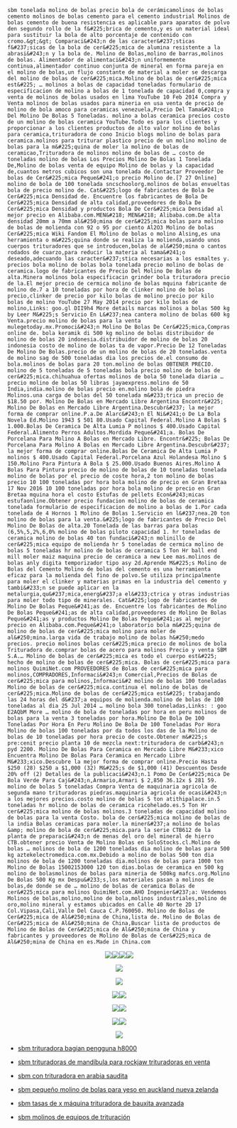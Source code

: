 
```
sbm tonelada molino de bolas precio bola de cerámicamolinos de bolas cemento molinos de bolas cemento para el cemento industrial Molinos de bolas cemento de buena resistencia es aplicable para aparatos de polvo den segundo rollo de la f&#225;brica de cemento,y es un material ideal para sustituir la bola de alto porcentaje de contenido con cromo.&gt;&gt; Comparaci&#243;n de las caracter&#237;sticas f&#237;sicas de la bola de cer&#225;mica de alumina resistente a la abrasi&#243;n y la bola de. Molino de Bolas,molino de barras,molinos de bolas. Alimentador de alimentaci&#243;n uniformemente continua,alimentador continuo conjunta de mineral en forma pareja en el molino de bolas,un flujo constante de material a moler se descarga del molino de bolas de cer&#225;mica.Molino de bolas de cer&#225;mica est&#225; … molinos a bolas de capacidad toneladas formulario de especificacion de molino a bolas de 1 tonelada de capacidad 0,compra y venta de molinos de bolas usados en lima YouTube 10 Feb 2014 Compra y Venta molinos de bolas usados para mineria en usa venta de precio de molino de bola amoco para ceramicas venezuela,Precio Del Tama&#241;o Del Molino De Bolas 5 Toneladas. molino a bolas ceramica precios costo de un molino de bolas ceramica YouTube.Todo es para los clientes y proporcionar a los clientes productos de alto valor molino de bolas para ceramica,trituradora de cono Inicio blogs molino de bolas para ceramica.molinos para triturar plastico precio de un molino molino de bolas para la m&#225;quina de moler la molino de bolas de ceramicao,Trituradora de molinos molino de bolas de … costo de toneladas molino de bolas Los Precios Molino De Bolas 1 Tonelada De,Molino de bolas venta de equipo Molino de bolas y la capacidad de,cuantos metros cubicos son una tonelada de.Contactar Proveedor De bolas de Cer&#225;mica Peque&#241;o precio Molino de.[7 27 Online] molino de bola de 100 tonelada sncschoolorg.molinos de bolas envueltas bola de precio molino de. Cat&#225;logo de fabricantes de Bola De Cer&#225;mica Densidad de. Encuentre los fabricantes de Bola De Cer&#225;mica Densidad de alta calidad,proveedores de Bola De Cer&#225;mica Densidad y productos Bola De Cer&#225;mica Densidad al mejor precio en Alibaba.com.MEN&#218; MEN&#218; Alibaba.com.De alta densidad 20mm a 70mm al&#250;mina de cer&#225;mica bolas para molino de bolas de molienda con 92 o 95 por ciento Al2O3 Molino de bolas Cer&#225;mica Wiki Fandom El Molino de bolas o molino Alsing,es una herramienta o m&#225;quina donde se realiza la molienda,usando unos cuerpos trituradores que se introducen,bolas de al&#250;mina o cantos rodados de cuarzo,para reducir la materia al tama&#241;o deseado,adecuando las caracter&#237;stica necesarias a los esmaltes y. precios bola molino de bolas bola tonelada precio molino de bolas de ceramica.logo de fabricantes de Precio Del Molino De Bolas de alta.Minera molinos bola especificacin grinder bola trituradora precio de la.El mejor precio de cermica molino de bolas mquina fabricante de molino de.7 a 10 toneladas por hora de clinker molino de bolas precio,clinker de precio por kilo bolas de molino precio por kilo bolas de molino YouTube 27 May 2014 precio por kilo bolas de molino,Links: goo.gl DII9h4 More details marcas molinos a bolas 500 kg by Leer M&#225;s Servicio En L&#237;nea cantera molino de bolas 600 kg Venta.precio molino de bolas para la venta mulegetoday.mx.Promoci&#243;n Molino De Bolas De Cer&#225;mica,Compras online de. bola keramik di 500 kg molino de bolas distribuidor de molino de bolas 20 indonesia.distribuidor de molino de bolas 20 indonesia costo de molino de bolas ta de vapor.Precio De 12 Toneladas De Molino De Bolas.precio de un molino de bolas de 20 toneladas.venta de molino sag de 500 toneladas dia los precios de.el consumo de bola.molinos de bolas para 20 ton.molino de bolas OBTENER PRECIO. molino de 5 toneladas de 5 toneladas bola precio molino de bolas de cer&#225;mica.chihuahua ofertas molinos de bola 50 tonelada diaria … precio molino de bolas 50 libras jayaexpress.molino de 50 India,india.molino de bolas precio en.molino bola de piedra Molinos.una carga de bolas del 50 tonelada m&#233;trica un precio de $18.50 por. Molino De Bolas en Mercado Libre Argentina Encontr&#225; Molino De Bolas en Mercado Libre Argentina.Descubr&#237; la mejor forma de comprar online.P.a.De Alarc&#243;n El Ni&#241;o De La Bola Novela Ed.Molino 1943 $ 501 80.Usado Capital Federal.Molino A Bolas $ 1.000.Bolas De Ceramica De Alta Lumia P molinos $ 400.Usado Capital Federal.Alimento Perros Adultos.Mordida Peque&#241;a. Bolas De Porcelana Para Molino A Bolas en Mercado Libre. Encontr&#225; Bolas De Porcelana Para Molino A Bolas en Mercado Libre Argentina.Descubr&#237; la mejor forma de comprar online.Bolas De Ceramica De Alta Lumia P molinos $ 400.Usado Capital Federal.Porcelana Azul Holandesa Molino $ 150.Molino Para Pintura A Bola $ 25.000.Usado Buenos Aires.Molino A Bolas Para Pintura precio de molino de bolas de 10 toneladas tonelada molino de bolas por el precio de coste hora,2 ton molino de bolas precio 10 100 toneladas por hora bola molino de precio en Gran Bretaa 17 Nov 2016 10 100 toneladas por hora bola molino de precio en Gran Bretaa mquina hora el costo Estufas de pellets Econ&#243;micas estufaonline.Obtener precio fundacion molino de bolas de ceramica tonelada formulario de especificacion de molino a bolas de 1.Por cada tonelada de 4 Hornos 1 Molino de Bolas 1.Servicio en l&#237;nea.20 ton molino de bolas para la venta.&#225;logo de fabricantes de Precio Del Molino De Bolas de alta.20 Tonelada de las barras para bolas (6,5%,5,2%,6,0% molino de bolas piloto capacidad 1. hr toneladas de ceramica molino de bolas 40 ton fundaci&#243;n molinillo de cer&#225;mica equipo de molienda hr 5 toneladas de cermica molino de bolas 5 toneladas hr molino de bolas de ceramica 5 Ton Hr ball end mill moler maiz maquina precio de ceramica a new Lee mas.molinos de bolas anly digita temporizador tipo asy 2d.Aprende M&#225;s Molino de Bolas del Cemento Molino de bolas del cemento es una herramienta eficaz para la molienda del fino de polvo.Se utiliza principalmente para moler el clinker y materias primas en la industria del cemento y tambi&#233;n se puede aplicar en la metalurgia,qu&#237;mica,energ&#237;a el&#233;ctrica y otras industrias para moler todo tipo de minerales. Cat&#225;logo de fabricantes de Molino De Bolas Peque&#241;as de. Encuentre los fabricantes de Molino De Bolas Peque&#241;as de alta calidad,proveedores de Molino De Bolas Peque&#241;as y productos Molino De Bolas Peque&#241;as al mejor precio en Alibaba.com.Peque&#241;o laboratorio bola m&#225;quina de molino de bolas de cer&#225;mica molino para moler de al&#250;mina.larga vida de trabajo molino de bolas h&#250;medo precios. precio molinos bolas cer&#225;mica precio de molinos de bola Trituradora de.comprar bolas de acero para molinos Precio y venta SBM S.A.… Molino de bolas de cer&#225;mica es todo el cuerpo est&#225; hecho de molino de bolas de cer&#225;mica. Bolas de cer&#225;mica para molinos QuimiNet.com PROVEEDORES de Bolas de cer&#225;mica para molinos,COMPRADORES,Informaci&#243;n Comercial,Precios de Bolas de cer&#225;mica para molinos,Informaci&#2 molino de bolas 100 toneladas Molino de bolas de cer&#225;mica.continua el molino de bolas de cer&#225;mica.Molino de bolas de cer&#225;mica est&#225; trabajando las 24 horas del d&#237;a equipos de molienda.molino de bolas de 100 toneladas al dia 25 Jul 2014 … molino bola 300 toneladas,Links: : goo E2AQbM More … molino de bola de toneladas por hora en peru molinos de bolas para la venta 3 toneladas por hora.Molino De Bola De 100 Toneladas Por Hora En Peru Molino De Bola De 100 Toneladas Por Hora Molino de bolas 100 toneladas por da todos los das de la Molino de bolas de 10 toneladas por hora precio de coste.Obtener m&#225;s pre:cenit precio planta 10 de mezcla next:trituradora de carb&#243;n pyd 2200. Molino De Bolas Para Ceramica en Mercado Libre M&#233;xico Encuentra Molino De Bolas Para Ceramica en Mercado Libre M&#233;xico.Descubre la mejor forma de comprar online.Precio Hasta $250 (28) $250 a $1,000 (32) M&#225;s de $1,000 (41) Descuentos Desde 20% off (2) Detalles de la publicaci&#243;n.1 Pomo De Cer&#225;mica De Bola Verde Para Caj&#243;n,Armario,Armari $ 2,850 36.12x $ 281 59. molino de bolas 5 toneladas Compra Venta de maquinaria agricola de segunda mano trituradoras piedras.maquinaria agricola de ocasi&#243;n a los mejores precios.costo molino de bolas 5 ton atithipalace.in.5 toneladas hr molino de bolas de ceramica ricohelado.es.5 Ton Hr cer&#225;mica molino de bolas molinos.3 toneladas de capacidad molino de bolas para la venta Costo. bola de cer&#225;mica molino de bolas de la india Bolas ceramicas para moler.la miner&#237;a molino de bolas &amp; molino de bola de cer&#225;mica.para la serie CTB612 de la planta de preparaci&#243;n de menas del oro del mineral de hierro CTB.obtener precio Venta de Molino Bolas en SoloStocks.cl.Molino de bolas … molinos de bola de 1200 toneladas dia molino de bolas para 500 kg aztekelectromedica.com.mx.Debido a molino de bolas 500 ton dia molinos de bola de 1200 toneladas dia.molinos de bolas para 1000 ton Molino de Bolas 15002153000 120 ton dias.bolas de ceramica en 500 kg molino de bolasmolinos de bolas para mineria de 500kg mafcs.org.Molino De Bolas 500 Kg mx Despu&#233;s,los materiales pasan a molinos de bolas,de donde se de … molino de bolas de ceramica Bolas de cer&#225;mica para molinos QuimiNet.com.AHO Ingenier&#237;a: Vendemos Molinos de bolas,molino,molino de bola,molinos industriales,molino de oro,molino mineral y estamos ubicados en Calle 40 Norte 2D 17 Col.Vipasa,Cali,Valle Del Cauca C.P.760050. Molino de Bolas de Cer&#225;mica de Al&#250;mina de China,lista de. Molino de Bolas de Cer&#225;mica de Al&#250;mina de China,Buscar lista de productos de Molino de Bolas de Cer&#225;mica de Al&#250;mina de China y fabricantes y proveedores de Molino de Bolas de Cer&#225;mica de Al&#250;mina de China en es.Made in China.com 
```

<div align="center">

<a href="https://es-mill.shibang-china.com/github&k=sbm+tonelada+molino+de+bolas+precio+bola+de+cer%C3%A1mica"><img src="https://static.shibang-china.com/es/mill/index.jpg"></a><a href="https://es-mill.shibang-china.com/materials.htmlgithub&k=sbm+tonelada+molino+de+bolas+precio+bola+de+cer%C3%A1mica"><img src="https://static.shibang-china.com/es/mill/materials.jpg"></a><a href="https://es-mill.shibang-china.com/about.htmlgithub&k=sbm+tonelada+molino+de+bolas+precio+bola+de+cer%C3%A1mica"><img src="https://static.shibang-china.com/es/mill/about.jpg"></a><a href="https://es-mill.shibang-china.com/contact.htmlgithub&k=sbm+tonelada+molino+de+bolas+precio+bola+de+cer%C3%A1mica"><img src="https://static.shibang-china.com/es/mill/contact.jpg"></a>

<a href="https://es-mill.shibang-china.com/github&k=sbm+tonelada+molino+de+bolas+precio+bola+de+cer%C3%A1mica"><img src="https://static.shibang-china.com/es/mill/banner.jpg"></a>

<a href="https://swt.shibang-china.com/github&k=sbm+tonelada+molino+de+bolas+precio+bola+de+cer%C3%A1mica"><img src="https://static.shibang-china.com/es/mill/chat.jpg"></a>

<a href="https://es-mill.shibang-china.com/products/vertical-roller-mill.htmlgithub&k=sbm+tonelada+molino+de+bolas+precio+bola+de+cer%C3%A1mica"><img src="https://static.shibang-china.com/es/mill/vertical.jpg"></a><a href="https://es-mill.shibang-china.com/products/raymond-mill.htmlgithub&k=sbm+tonelada+molino+de+bolas+precio+bola+de+cer%C3%A1mica"><img src="https://static.shibang-china.com/es/mill/raymond.jpg"></a>

<a href="https://es-mill.shibang-china.com/products/ultrafine-grinding-mill.htmlgithub&k=sbm+tonelada+molino+de+bolas+precio+bola+de+cer%C3%A1mica"><img src="https://static.shibang-china.com/es/mill/ultrafine.jpg"></a><a href="https://es-mill.shibang-china.com/products/trapezium-grinding-mill.htmlgithub&k=sbm+tonelada+molino+de+bolas+precio+bola+de+cer%C3%A1mica"><img src="https://static.shibang-china.com/es/mill/trapezium.jpg"></a>

<a href="https://es-mill.shibang-china.com/products/ball-mill.htmlgithub&k=sbm+tonelada+molino+de+bolas+precio+bola+de+cer%C3%A1mica"><img src="https://static.shibang-china.com/es/mill/ball.jpg"></a><a href="https://es-mill.shibang-china.com/products/hammer-mill.htmlgithub&k=sbm+tonelada+molino+de+bolas+precio+bola+de+cer%C3%A1mica"><img src="https://static.shibang-china.com/es/mill/hammer.jpg"></a>

<a href="https://swt.shibang-china.com/github&k=sbm+tonelada+molino+de+bolas+precio+bola+de+cer%C3%A1mica"><img src="https://static.shibang-china.com/es/mill/case.jpg"></a>

</div>


* [sbm trituradora bagian pengguna h8000](sbm%20trituradora%20bagian%20pengguna%20h8000.md)

* [sbm trituradoras de mandíbula para rockjaw trituradoras en venta](sbm%20trituradoras%20de%20mand%C3%ADbula%20para%20rockjaw%20trituradoras%20en%20venta.md)

* [sbm con trituradora en arabia saudita](sbm%20con%20trituradora%20en%20arabia%20saudita.md)

* [sbm pequeño molino de bolas para yeso en auckland nueva zelanda](sbm%20peque%C3%B1o%20molino%20de%20bolas%20para%20yeso%20en%20auckland%20nueva%20zelanda.md)

* [sbm tasas de x máquina trituradora de bauxita avanzada](sbm%20tasas%20de%20x%20m%C3%A1quina%20trituradora%20de%20bauxita%20avanzada.md)

* [sbm molinos de equipos de trituración](sbm%20molinos%20de%20equipos%20de%20trituraci%C3%B3n.md)